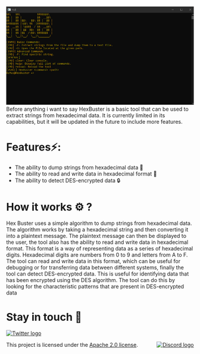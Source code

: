 
![Alt Text](https://github.com/Mes2d/HxB/blob/main/HexBusterChildPhoto.png)
Before anything i want to say HexBuster is a basic tool that can be used to extract strings from hexadecimal data. It is currently limited in its capabilities, but it will be updated in the future to include more features.
# Features⚡:
- The ability to dump strings from hexadecimal data 👜
- The ability to read and write data in hexadecimal format 📖
- The ability to detect DES-encrypted data 🔒
# How it works ⚙ ?
Hex Buster uses a simple algorithm to dump strings from hexadecimal data. The algorithm works by taking a hexadecimal string and then converting it into a plaintext message. The plaintext message can then be displayed to the user, the tool also has the ability to read and write data in hexadecimal format. This format is a way of representing data as a series of hexadecimal digits. Hexadecimal digits are numbers from 0 to 9 and letters from A to F. The tool can read and write data in this format, which can be useful for debugging or for transferring data between different systems, finally the tool can detect DES-encrypted data. This is useful for identifying data that has been encrypted using the DES algorithm. The tool can do this by looking for the characteristic patterns that are present in DES-encrypted data

# Stay in touch 🤙
<a href="https://twitter.com/xdenlz"><img src="https://user-images.githubusercontent.com/106308342/208211675-c2459c4d-0420-4d2c-8b21-31f39b9615ee.png" alt="Twitter logo" width="50"></a>

<a href="https://discord.gg/bzteam" style="float: right; margin: 0 0 0 10px;"><img src="https://user-images.githubusercontent.com/106308342/208212582-99aa1a14-2549-416a-a640-6d5e71379269.png" alt="Discord logo" width="120"></a>

This project is licensed under the [Apache 2.0 license](https://github.com/Mes2d/HxB/blob/main/HxB/LICENSE.txt).

